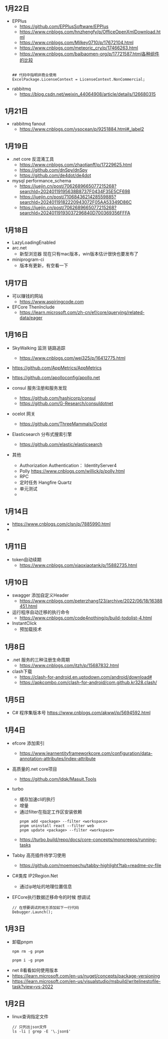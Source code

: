 ## 1月22日
- EPPlus
  - https://github.com/EPPlusSoftware/EPPlus
  - https://www.cnblogs.com/hnzhengfy/p/OfficeOpenXmlDownload.html
  - https://www.cnblogs.com/Milkey0710/p/17672104.html
  - https://www.cnblogs.com/meteoric_cry/p/17466263.html
  - https://www.cnblogs.com/baibaomen-org/p/17721587.html各种组件的比较
  ```

  ## 代码中指明非商业使用
  ExcelPackage.LicenseContext = LicenseContext.NonCommercial;
  ```
- rabbitmq 
  - https://blog.csdn.net/weixin_44064908/article/details/126680315
## 1月21日
- rabbitmq fanout
  - https://www.cnblogs.com/ysocean/p/9251884.html#_label2
## 1月19日
- .net core 反混淆工具
  - https://www.cnblogs.com/zhaotianff/p/17229625.html
  - https://github.com/dnSpy/dnSpy
  - https://github.com/de4dot/de4dot
- mysql performance_schema
  -  https://juejin.cn/post/7062689665077215268?searchId=20240119195638B8737F0434F35E5CF698
  -  https://juejin.cn/post/7106843621428559885?searchId=20240119182220943072F05AA53349D86C
  -  https://juejin.cn/post/7062689665077215268?searchId=20240119193037296840D700369356FFFA
## 1月18日
- LazyLoadingEnabled 
- arc.net 
  - 新型浏览器 现在只有mac版本，win版本估计很快也要发布了
- miniprogram-ci 
  - 版本有更新，有空看一下
## 1月17日
- 可以赚钱的网站
  - https://www.aspiringcode.com
- EFCore ThenInclude
  - https://learn.microsoft.com/zh-cn/ef/core/querying/related-data/eager
## 1月16日
- SkyWalking 监测  链路追踪
  - https://www.cnblogs.com/wei325/p/16412775.html
- https://github.com/AppMetrics/AppMetrics
- https://github.com/apolloconfig/apollo.net
- consul 服务注册和服务发现
  - https://github.com/hashicorp/consul
  - https://github.com/G-Research/consuldotnet
- ocelot 网关
  - https://github.com/ThreeMammals/Ocelot
- Elasticsearch 分布式搜索引擎
  - https://github.com/elastic/elasticsearch
  
- 其他
  - Authorization  Authentication： IdentityServer4
  - Polly https://www.cnblogs.com/willick/p/polly.html
  - RPC
  - 定时任务 Hangfire Quartz
  - 单元测试
  - 
## 1月14日
- https://www.cnblogs.com/clsn/p/7885990.html
- 
## 1月11日
- token自动续期
  - https://www.cnblogs.com/xiaoxiaotank/p/15882735.html
## 1月10日
- swagger 添加自定义Header
  - https://www.cnblogs.com/peterzhang123/archive/2022/06/18/16388451.html
- 运行程序自动迁移的执行命令
  - https://www.cnblogs.com/code4nothing/p/build-todolist-4.html
- InstantClick
  - 预加载技术
## 1月8日
- .net 服务的三种注册生命周期 
  - https://www.cnblogs.com/itzh/p/15687832.html
- clash下载 
  - https://clash-for-android.en.uptodown.com/android/download#
  - https://apkcombo.com/clash-for-android/com.github.kr328.clash/
## 1月5日
- C# 程序集版本号 https://www.cnblogs.com/akwwl/p/5694592.html
## 1月4日
- efcore 添加索引
  - https://www.learnentityframeworkcore.com/configuration/data-annotation-attributes/index-attribute
- 高质量的.net core项目
  - https://github.com/ldqk/Masuit.Tools
- turbo 
  - 缓存加速cli的执行
  - 增量
  - 通过filter在指定工作区安装依赖
    ```
    pnpm add <package> --filter <workspace>
    pnpm uninstall react --filter web
    pnpm update <package> --filter <workspace>
    ```
  - https://turbo.build/repo/docs/core-concepts/monorepos/running-tasks
- Tabby 高亮插件待学习使用
  - https://github.com/moemoechu/tabby-highlight?tab=readme-ov-file

- C#类库 IP2Region.Net
  - 通过ip地址的地理位置信息
- EFCore执行数据迁移命令的时候 想调试
  ```
  // 在想要调试的地方添加如下一行代码
  Debugger.Launch();
  ```
## 1月3日
- 卸载pnpm
  ```
  npm rm -g pnpm
  
  pnpm i -g pnpm
  ```
- net 8看看如何使用版本
 - https://learn.microsoft.com/en-us/nuget/concepts/package-versioning
 - https://learn.microsoft.com/en-us/visualstudio/msbuild/writelinestofile-task?view=vs-2022
## 1月2日
- linux查询指定文件
  ```
  // 只列出json文件
  ls -li | grep -E '\.json$'
  ```


